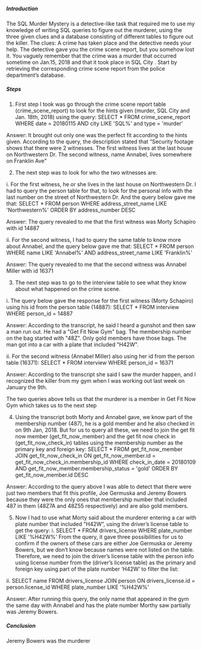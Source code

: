 ##### Introduction

The SQL Murder Mystery is a detective-like task that required me to use my knowledge of writing SQL queries to figure out the murderer, 
using the three given clues and a database consisting of different tables to figure out the killer.
The clues: A crime has taken place and the detective needs your help. The detective gave you the crime scene report, but you somehow lost it. 
You vaguely remember that the crime was a murder that occurred sometime on Jan.15, 2018 and that it took place in SQL City . 
Start by retrieving the corresponding crime scene report from the police department’s database.

##### Steps

1. First step I took was go through the crime scene report table (crime_scene_report) to look for the hints given (murder, SQL City and Jan. 18th, 2018) using the query:
SELECT * 
FROM crime_scene_report 
WHERE date = 20180115 AND city LIKE 'SQL%' and type = 'murder'

Answer: It brought out only one was the perfect fit according to the hints given.
According to the query, the description stated that “Security footage shows that there were 2 witnesses.
The first witness lives at the last house on Northwestern Dr.
The second witness, name Annabel, lives somewhere on Franklin Ave”

2. The next step was to look for who the two witnesses are.
   
i. For the first witness, he or she lives in the last house on Northwestern Dr.
I had to query the person table for that, to look for the personal info with the last number on the street of Northwestern Dr.
And the query below gave me that:
SELECT * 
FROM person 
WHERE address_street_name 
LIKE 'Northwestern%' 
ORDER BY address_number DESC

Answer: The query revealed to me that the first witness was Morty Schapiro with id 14887

ii. For the second witness, I had to query the same table to know more about Annabel, and the query below gave me that:
SELECT * 
FROM person 
WHERE name 
LIKE 'Annabel%' AND address_street_name LIKE 'Franklin%'

Answer: The query revealed to me that the second witness was Annabel Miller with id 16371

3. The next step was to go to the interview table to see what they know about what happened on the crime scene.
   
i. The query below gave the response for the first witness (Morty Schapiro) using his id from the person table (14887):
SELECT * 
FROM interview 
WHERE person_id = 14887

Answer: According to the transcript, he said I heard a gunshot and then saw a man run out. He had a "Get Fit Now Gym" bag. 
The membership number on the bag started with "48Z". Only gold members have those bags. 
The man got into a car with a plate that included "H42W".

ii. For the second witness (Annabel Miller) also using her id from the person table (16371):
SELECT * 
FROM interview 
WHERE person_id = 16371

Answer: According to the transcript she said I saw the murder happen, and I recognized the killer from my gym when I was working out last week on January the 9th.

The two queries above tells us that the murderer is a member in Get Fit Now Gym which takes us to the next step

4. Using the transcript both Morty and Annabel gave, we know part of the membership number (487), he is a gold member and he also checked in on 9th Jan, 2018.
But for us to query all these, we need to join the get fit now member (get_fit_now_member) and the get fit now check in (get_fit_now_check_in) tables using the membership number as the primary key and foreign key:
SELECT * 
FROM get_fit_now_member 
JOIN get_fit_now_check_in 
ON get_fit_now_member.id = get_fit_now_check_in.membership_id
WHERE check_in_date = 20180109 AND get_fit_now_member.membership_status = 'gold' 
ORDER BY get_fit_now_member.id DESC

Answer: According to the query above I was able to detect that there were just two members that fit this profile, 
Joe Germuska and Jeremy Bowers because they were the only ones that membership number that included 487 in them (48Z7A and 48Z55 respectively) and are also gold members.

5. Now I had to use what Morty said about the murderer entering a car with plate number that included "H42W”, using the driver’s license table to get the query:
i. SELECT * 
FROM drivers_license 
WHERE plate_number LIKE '%H42W%'
From the query, it gave three possibilities for us to confirm if the owners of these cars are either Joe Germuska or Jeremy Bowers, but we don’t know because names were not listed on the table.
Therefore, we need to join the driver’s license table with the person info using license number from the (driver’s license table) as the primary and foreign key using part of the plate number ‘H42W’ to filter the list:

ii. SELECT name 
FROM drivers_license 
JOIN person 
ON drivers_license.id = person.license_id 
WHERE plate_number LIKE '%H42W%'

Answer: After running this query, the only name that appeared in the gym the same day with Annabel and has the plate number Morthy saw partially was Jeremy Bowers.

##### Conclusion
Jeremy Bowers was the murderer





